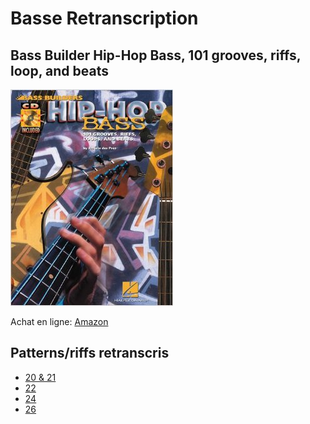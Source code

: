 # Basse Retranscription

## Bass Builder Hip-Hop Bass, 101 grooves, riffs, loop, and beats

![](datas/5178vUsuSLL._SY344_BO1,204,203,200_.jpg)

Achat en ligne: [Amazon](http://www.amazon.com/Hip-Hop-Bass-Grooves-Riffs-Builders/dp/0634022962)

## Patterns/riffs retranscris

- [20 & 21](20_21)
- [22](22)
- [24](24)
- [26](26)
